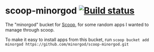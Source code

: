 # scoop-minorgod [![Build status](https://ci.appveyor.com/api/projects/status/8eniafd60rdf41f4?svg=true)](https://ci.appveyor.com/project/minorgod/scoop-minorgod)

The "minorgod" bucket for [Scoop](http://scoop.sh), for some random apps I wanted to manage through scoop. 

To make it easy to install apps from this bucket, run
    `scoop bucket add minorgod https://github.com/minorgod/scoop-minorgod.git`